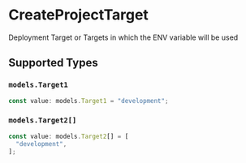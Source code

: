 # CreateProjectTarget

Deployment Target or Targets in which the ENV variable will be used


## Supported Types

### `models.Target1`

```typescript
const value: models.Target1 = "development";
```

### `models.Target2[]`

```typescript
const value: models.Target2[] = [
  "development",
];
```

